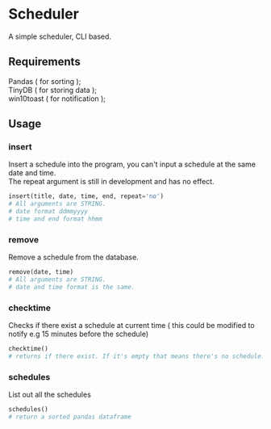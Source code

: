 # Scheduler
A simple scheduler, CLI based.

## Requirements
Pandas ( for sorting ); <br>
TinyDB ( for storing data ); <br>
win10toast ( for notification );

## Usage
### insert
Insert a schedule into the program, you can't input a schedule at the same date and time. <br>
The repeat argument is still in development and has no effect.
```python
insert(title, date, time, end, repeat='no')
# All arguments are STRING.
# date format ddmmyyyy
# time and end format hhmm
```
### remove
Remove a schedule from the database.
```python
remove(date, time)
# All arguments are STRING.
# date and time format is the same.
```
### checktime
Checks if there exist a schedule at current time ( this could be modified to notify e.g 15 minutes before the schedule)
```python
checktime()
# returns if there exist. If it's empty that means there's no schedule.
```
### schedules
List out all the schedules 
```python
schedules()
# return a sorted pandas dataframe
```
